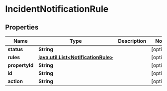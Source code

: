

# IncidentNotificationRule

## Properties

Name | Type | Description | Notes
------------ | ------------- | ------------- | -------------
**status** | **String** |  |  [optional]
**rules** | [**java.util.List&lt;NotificationRule&gt;**](NotificationRule.md) |  |  [optional]
**propertyId** | **String** |  |  [optional]
**id** | **String** |  |  [optional]
**action** | **String** |  |  [optional]



